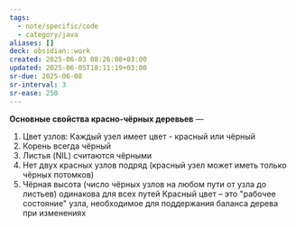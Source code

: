 ```yaml
---
tags:
  - note/specific/code
  - category/java
aliases: []
deck: obsidian::work
created: 2025-06-03 08:26:08+03:00
updated: 2025-06-05T18:11:19+03:00
sr-due: 2025-06-08
sr-interval: 3
sr-ease: 250
---
```


**Основные свойства красно-чёрных деревьев**
—
1. Цвет узлов: Каждый узел имеет цвет - красный или чёрный
2. Корень всегда чёрный
3. Листья (NIL) считаются чёрными
4. Нет двух красных узлов подряд (красный узел может иметь только чёрных потомков)
5. Чёрная высота (число чёрных узлов на любом пути от узла до листьев) одинакова для всех путей
Красный цвет – это "рабочее состояние" узла, необходимое для поддержания баланса дерева при изменениях
